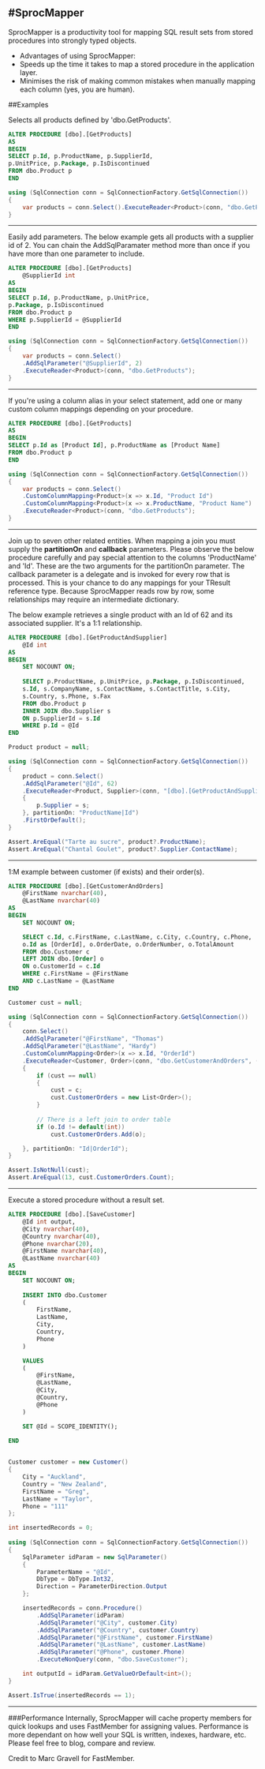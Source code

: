 #SprocMapper
-----------------------------
SprocMapper is a productivity tool for mapping SQL result sets from stored procedures into strongly typed objects. 

* Advantages of using SprocMapper:
 * Speeds up the time it takes to map a stored procedure in the application layer.
 * Minimises the risk of making common mistakes when manually mapping each column (yes, you are human).

##Examples

Selects all products defined by 'dbo.GetProducts'.

```sql
ALTER PROCEDURE [dbo].[GetProducts]
AS
BEGIN
SELECT p.Id, p.ProductName, p.SupplierId, 
p.UnitPrice, p.Package, p.IsDiscontinued 
FROM dbo.Product p
END

```

```c#
using (SqlConnection conn = SqlConnectionFactory.GetSqlConnection())
{
    var products = conn.Select().ExecuteReader<Product>(conn, "dbo.GetProducts");
}
```
-----------------------------
Easily add parameters. The below example gets all products with a supplier id of 2.
You can chain the AddSqlParamater method more than once if you have more than one parameter
to include. 

```sql
ALTER PROCEDURE [dbo].[GetProducts]
	@SupplierId int
AS
BEGIN
SELECT p.Id, p.ProductName, p.UnitPrice,
p.Package, p.IsDiscontinued 
FROM dbo.Product p
WHERE p.SupplierId = @SupplierId
END
```

```c#
using (SqlConnection conn = SqlConnectionFactory.GetSqlConnection())
{   
    var products = conn.Select()
    .AddSqlParameter("@SupplierId", 2)
    .ExecuteReader<Product>(conn, "dbo.GetProducts");
}
```
-----------------------------
If you're using a column alias in your select statement, add one or
many custom column mappings depending on your procedure.

```sql
ALTER PROCEDURE [dbo].[GetProducts]
AS
BEGIN
SELECT p.Id as [Product Id], p.ProductName as [Product Name]
FROM dbo.Product p
END

```

```c#
using (SqlConnection conn = SqlConnectionFactory.GetSqlConnection())
{
    var products = conn.Select()
    .CustomColumnMapping<Product>(x => x.Id, "Product Id")
    .CustomColumnMapping<Product>(x => x.ProductName, "Product Name")
    .ExecuteReader<Product>(conn, "dbo.GetProducts");
}
```
-----------------------------
Join up to seven other related entities. When mapping a join you must supply the **partitionOn** and **callback** parameters.
Please observe the below procedure carefully and pay special attention to the columns 'ProductName' and 'Id'.
These are the two arguments for the partitionOn parameter. The callback parameter is a delegate and is invoked
for every row that is processed. This is your chance to do any mappings for your TResult reference type. Because SprocMapper
reads row by row, some relationships may require an intermediate dictionary. 

The below example retrieves a single product with an Id of 62 and its associated supplier. It's a 1:1 relationship. 

```sql
ALTER PROCEDURE [dbo].[GetProductAndSupplier]
	@Id int
AS
BEGIN
	SET NOCOUNT ON;
    
	SELECT p.ProductName, p.UnitPrice, p.Package, p.IsDiscontinued,
	s.Id, s.CompanyName, s.ContactName, s.ContactTitle, s.City, 
    s.Country, s.Phone, s.Fax 
	FROM dbo.Product p
	INNER JOIN dbo.Supplier s
	ON p.SupplierId = s.Id
	WHERE p.Id = @Id
END
```

```c#
Product product = null;

using (SqlConnection conn = SqlConnectionFactory.GetSqlConnection())
{    
    product = conn.Select()
    .AddSqlParameter("@Id", 62)
    .ExecuteReader<Product, Supplier>(conn, "[dbo].[GetProductAndSupplier]", (p, s) =>
    {
        p.Supplier = s;
    }, partitionOn: "ProductName|Id")
    .FirstOrDefault();
}

Assert.AreEqual("Tarte au sucre", product?.ProductName);
Assert.AreEqual("Chantal Goulet", product?.Supplier.ContactName);

```
-----------------------------
1:M example between customer (if exists) and their order(s).

```sql
ALTER PROCEDURE [dbo].[GetCustomerAndOrders]
	@FirstName nvarchar(40),
	@LastName nvarchar(40)
AS
BEGIN
	SET NOCOUNT ON;

	SELECT c.Id, c.FirstName, c.LastName, c.City, c.Country, c.Phone, 
	o.Id as [OrderId], o.OrderDate, o.OrderNumber, o.TotalAmount
	FROM dbo.Customer c
	LEFT JOIN dbo.[Order] o
	ON o.CustomerId = c.Id
	WHERE c.FirstName = @FirstName
	AND c.LastName = @LastName
END
```

```c#
Customer cust = null;

using (SqlConnection conn = SqlConnectionFactory.GetSqlConnection())
{
    conn.Select()
    .AddSqlParameter("@FirstName", "Thomas")
    .AddSqlParameter("@LastName", "Hardy")
    .CustomColumnMapping<Order>(x => x.Id, "OrderId")
    .ExecuteReader<Customer, Order>(conn, "dbo.GetCustomerAndOrders", (c, o) =>
    {
        if (cust == null)
        {
            cust = c;
            cust.CustomerOrders = new List<Order>();
        }
        
        // There is a left join to order table
        if (o.Id != default(int))
            cust.CustomerOrders.Add(o);

    }, partitionOn: "Id|OrderId");
}

Assert.IsNotNull(cust);
Assert.AreEqual(13, cust.CustomerOrders.Count);
```
-----------------------------
Execute a stored procedure without a result set.

```sql
ALTER PROCEDURE [dbo].[SaveCustomer]
	@Id int output,
	@City nvarchar(40),
	@Country nvarchar(40),
	@Phone nvarchar(20),
	@FirstName nvarchar(40),
	@LastName nvarchar(40)
AS
BEGIN
    SET NOCOUNT ON;
    
	INSERT INTO dbo.Customer
	(
        FirstName,
        LastName,
        City,
        Country,
        Phone
	)

	VALUES
	(
        @FirstName,
        @LastName,
        @City,
        @Country,
        @Phone
	)

	SET @Id = SCOPE_IDENTITY();
    
END
```
```c#

Customer customer = new Customer()
{
    City = "Auckland",
    Country = "New Zealand",
    FirstName = "Greg",
    LastName = "Taylor",
    Phone = "111"
};

int insertedRecords = 0;
            
using (SqlConnection conn = SqlConnectionFactory.GetSqlConnection())
{
    SqlParameter idParam = new SqlParameter() 
    { 
        ParameterName = "@Id", 
        DbType = DbType.Int32, 
        Direction = ParameterDirection.Output 
    };

    insertedRecords = conn.Procedure()
        .AddSqlParameter(idParam)
        .AddSqlParameter("@City", customer.City)
        .AddSqlParameter("@Country", customer.Country)
        .AddSqlParameter("@FirstName", customer.FirstName)
        .AddSqlParameter("@LastName", customer.LastName)
        .AddSqlParameter("@Phone", customer.Phone)
        .ExecuteNonQuery(conn, "dbo.SaveCustomer");

    int outputId = idParam.GetValueOrDefault<int>();
}

Assert.IsTrue(insertedRecords == 1);
```
-----------------------------

###Performance
Internally, SprocMapper will cache property members for quick lookups and uses FastMember 
for assigning values. Performance is more dependant on how well your SQL is written, indexes, hardware, etc. 
Please feel free to blog, compare and review.

Credit to Marc Gravell for FastMember. 


